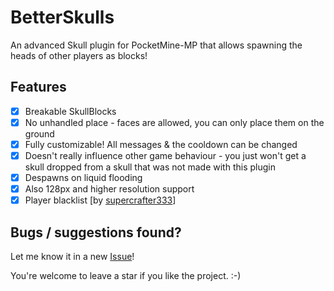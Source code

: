 # BetterSkulls
An advanced Skull plugin for PocketMine-MP that allows spawning the heads of other players as blocks!

## Features
- [x] Breakable SkullBlocks
- [x] No unhandled place - faces are allowed, you can only place them on the ground
- [x] Fully customizable! All messages & the cooldown can be changed
- [x] Doesn't really influence other game behaviour - you just won't get a skull dropped from a skull that was not made with this plugin
- [x] Despawns on liquid flooding
- [x] Also 128px and higher resolution support
- [X] Player blacklist [by [supercrafter333](https://github.com/supercrafter333)]

## Bugs / suggestions found?
Let me know it in a new [Issue](https://github.com/HimmelKreis4865/BetterSkulls/issues/new/choose)!


You're welcome to leave a star if you like the project. :-)